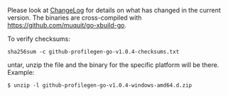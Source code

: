 Please look at [ChangeLog](ChangeLog.md) for details on what has changed 
in the current version. The binaries are cross-compiled with https://github.com/muquit/go-xbuild-go.


To verify checksums: 
```
sha256sum -c github-profilegen-go-v1.0.4-checksums.txt
```

untar, unzip the file and the binary for the specific platform will be there.
Example:

```
$ unzip -l github-profilegen-go-v1.0.4-windows-amd64.d.zip
```



